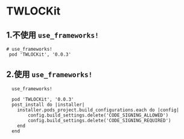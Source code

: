 # TWLOCKit


## 1.不使用 `use_frameworks!`

```
# use_frameworks!
 pod 'TWLOCKit', '0.0.3'
```

## 2.使用 `use_frameworks!`

```
  use_frameworks!
  
  pod 'TWLOCKit', '0.0.3'
  post_install do |installer|
    installer.pods_project.build_configurations.each do |config|
        config.build_settings.delete('CODE_SIGNING_ALLOWED')
        config.build_settings.delete('CODE_SIGNING_REQUIRED')
    end
  end
```